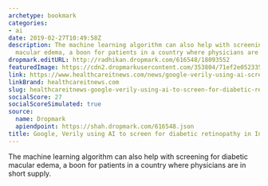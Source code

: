 ```yaml
---
archetype: bookmark
categories:
- ai
date: 2019-02-27T10:49:58Z
description: The machine learning algorithm can also help with screening for diabetic
  macular edema, a boon for patients in a country where physicians are in short supply.
dropmark.editURL: http://radhikan.dropmark.com/616548/18093552
featuredImage: https://cdn2.dropmarkusercontent.com/353804/71ef2e05233552984e2da8fec20d600e0a35ceb2979d4cb69c686a94cc6bbcfa/thumbnail/Retinopathy-AI-HITN.png?Expires=1557430063&Signature=KkfXjnjSxUKZY9BSHxStBfmVubiv7FxA7UpQWdRI1OHs4OLjYCzIuCiEgwYrTk9OvQUG9dP3x-qa63hXZYG3FotsJlha2A83teei9dF3TRBExCaeBTmNNDYrVCHDMsHnjAqHovScU1OHtBUR7qS6Z90dyTkxFZsnvLG26H~IYMysF7I7DfUTJt~JhJ1ukiYTbw15FycSUZPO0IPvPTn6ic8vGewaP8zNGi9~uwnXAxZAd8zCuyV3llRKj3s3DNc6o4rkatEJzhSjZm2PN4gOQHolI6lGoEOlaMlPg1buQFt82nZlVVLB6yaINy9RFrcelMyznnD24vZy0SBHCqG1hw__&Key-Pair-Id=APKAITQYWVEN757ZA4KQ
link: https://www.healthcareitnews.com/news/google-verily-using-ai-screen-diabetic-retinopathy-india
linkBrand: healthcareitnews.com
slug: healthcareitnews-google-verily-using-ai-to-screen-for-diabetic-retinopathy-in-india
socialScore: 27
socialScoreSimulated: true
source:
  name: Dropmark
  apiendpoint: https://shah.dropmark.com/616548.json
title: Google, Verily using AI to screen for diabetic retinopathy in India
---
```

The machine learning algorithm can also help with screening for diabetic macular edema, a boon for patients in a country where physicians are in short supply.